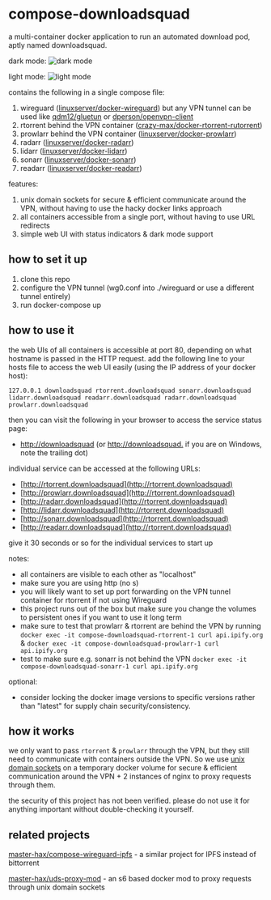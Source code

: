 # compose-downloadsquad

a multi-container docker application to run an automated download pod, aptly named downloadsquad.

dark mode:
![dark mode](https://user-images.githubusercontent.com/17506434/208304052-1cab39f4-25ec-481b-a663-aaa4a36c1924.png)

light mode:
![light mode](https://user-images.githubusercontent.com/17506434/208304089-6e341050-ef42-440b-9875-53fc4773e0e6.png)


contains the following in a single compose file:
1. wireguard ([linuxserver/docker-wireguard](https://github.com/linuxserver/docker-wireguard)) but any VPN tunnel can be used like [qdm12/gluetun](https://github.com/qdm12/gluetun) or [dperson/openvpn-client](https://github.com/dperson/openvpn-client)
1. rtorrent behind the VPN container ([crazy-max/docker-rtorrent-rutorrent](https://github.com/crazy-max/docker-rtorrent-rutorrent))
1. prowlarr behind the VPN container ([linuxserver/docker-prowlarr](https://github.com/linuxserver/docker-prowlarr))
1. radarr ([linuxserver/docker-radarr](https://github.com/linuxserver/docker-radarr))
1. lidarr ([linuxserver/docker-lidarr](github.com/linuxserver/docker-prowlarr))
1. sonarr ([linuxserver/docker-sonarr](https://github.com/linuxserver/docker-sonarr))
1. readarr ([linuxserver/docker-readarr](https://github.com/linuxserver/docker-readarr))

features:
1. unix domain sockets for secure & efficient communicate around the VPN, without having to use the hacky docker links approach
1. all containers accessible from a single port, without having to use URL redirects
1. simple web UI with status indicators & dark mode support 


## how to set it up
1. clone this repo
1. configure the VPN tunnel (wg0.conf into ./wireguard or use a different tunnel entirely)
1. run docker-compose up

## how to use it
the web UIs of all containers is accessible at port 80, depending on what hostname is passed in the HTTP request.
add the following line to your hosts file to access the web UI easily (using the IP address of your docker host):
```
127.0.0.1 downloadsquad rtorrent.downloadsquad sonarr.downloadsquad lidarr.downloadsquad readarr.downloadsquad radarr.downloadsquad prowlarr.downloadsquad 
```
then you can visit the following in your browser to access the service status page:
* [http://downloadsquad](http://downloadsquad) (or [http://downloadsquad.](http://downloadsquad.) if you are on Windows, note the trailing dot)

individual service can be accessed at the following URLs:
* [http://rtorrent.downloadsquad](http://rtorrent.downloadsquad)
* [http://prowlarr.downloadsquad](http://rtorrent.downloadsquad)
* [http://radarr.downloadsquad](http://rtorrent.downloadsquad)
* [http://lidarr.downloadsquad](http://rtorrent.downloadsquad)
* [http://sonarr.downloadsquad](http://rtorrent.downloadsquad)
* [http://readarr.downloadsquad](http://rtorrent.downloadsquad)

give it 30 seconds or so for the individual services to start up

notes:
* all containers are visible to each other as "localhost"
* make sure you are using http (no s)
* you will likely want to set up port forwarding on the VPN tunnel container for rtorrent if not using Wireguard
* this project runs out of the box but make sure you change the volumes to persistent ones if you want to use it long term
* make sure to test that prowlarr & rtorrent are behind the VPN by running `docker exec -it compose-downloadsquad-rtorrent-1 curl api.ipify.org` & `docker exec -it compose-downloadsquad-prowlarr-1 curl api.ipify.org`
* test to make sure e.g. sonarr is not behind the VPN `docker exec -it compose-downloadsquad-sonarr-1 curl api.ipify.org`

optional:
* consider locking the docker image versions to specific versions rather than "latest" for supply chain security/consistency.

## how it works
we only want to pass `rtorrent` & `prowlarr` through the VPN, but they still need to communicate with containers outside the VPN. So we use [unix domain sockets](https://en.wikipedia.org/wiki/Unix_domain_socket) on a temporary docker volume for secure & efficient communication around the VPN + 2 instances of nginx to proxy requests through them.

the security of this project has not been verified. please do not use it for anything important without double-checking it yourself.

## related projects

[master-hax/compose-wireguard-ipfs](https://github.com/master-hax/compose-wireguard-ipfs) - a similar project for IPFS instead of bittorrent

[master-hax/uds-proxy-mod](https://github.com/master-hax/uds-proxy-mod) - an s6 based docker mod to proxy requests through unix domain sockets
